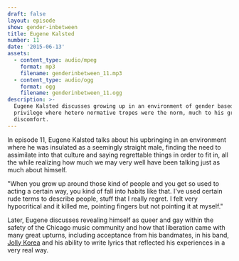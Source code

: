 ```yaml
---
draft: false
layout: episode
show: gender-inbetween
title: Eugene Kalsted
number: 11
date: '2015-06-13'
assets:
  - content_type: audio/mpeg
    format: mp3
    filename: genderinbetween_11.mp3
  - content_type: audio/ogg
    format: ogg
    filename: genderinbetween_11.ogg
description: >-
  Eugene Kalsted discusses growing up in an environment of gender based
  privilege where hetero normative tropes were the norm, much to his growing
  discomfort. 
---
```

In episode 11, Eugene Kalsted talks about his upbringing in an environment where he was insulated as a seemingly straight male, finding the need to assimilate into that culture and saying regrettable things in order to fit in, all the while realizing how much we may very well have been talking just as much about himself.

"When you grow up around those kind of people and you get so used to acting a certain way, you kind of fall into habits like that. I've used certain rude terms to describe people, stuff that I really regret. I felt very hypocritical and it killed me, pointing fingers but not pointing it at myself."

Later, Eugene discusses revealing himself as queer and gay within the safety of the Chicago music community and how that liberation came with many great upturns, including acceptance from his bandmates, in his band, [Jolly Korea](https://jolly-korea.bandcamp.com) and his ability to write lyrics that reflected his experiences in a very real way.